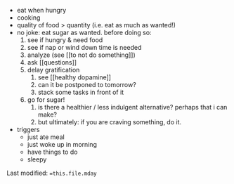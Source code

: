 - eat when hungry
- cooking
- quality of food > quantity (i.e. eat as much as wanted!)
- no joke: eat sugar as wanted. before doing so:
	1. see if hungry & need food
	2. see if nap or wind down time is needed
	3. analyze (see [[to not do something]])
	4. ask [[questions]]
	6. delay gratification
		1. see [[healthy dopamine]]
		2. can it be postponed to tomorrow?
		3. stack some tasks in front of it
	7. go for sugar!
		1. is there a healthier / less indulgent alternative? perhaps that i can make?
		2. but ultimately: if you are craving something, do it.
- triggers
	- just ate meal
	- just woke up in morning
	- have things to do
	- sleepy



Last modified: `=this.file.mday`